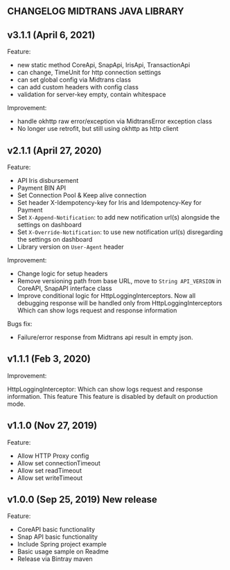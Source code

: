 ## CHANGELOG MIDTRANS JAVA LIBRARY

## v3.1.1 (April 6, 2021)

Feature:
- new static method CoreApi, SnapApi, IrisApi, TransactionApi
- can change, TimeUnit for http connection settings
- can set global config via Midtrans class
- can add custom headers with config class
- validation for server-key empty, contain whitespace

Improvement:
- handle okhttp raw error/exception via MidtransError exception class
- No longer use retrofit, but still using okhttp as http client


## v2.1.1 (April 27, 2020)

Feature:

- API Iris disbursement
- Payment BIN API
- Set Connection Pool & Keep alive connection
- Set header X-Idempotency-key for Iris and Idempotency-Key for Payment
- Set `X-Append-Notification`: to add new notification url(s) alongside the settings on dashboard
- Set `X-Override-Notification`: to use new notification url(s) disregarding the settings on dashboard
- Library version on `User-Agent` header

Improvement:

- Change logic for setup headers
- Remove versioning path from base URL, move to `String API_VERSION` in CoreAPI, SnapAPI interface class
- Improve conditional logic for HttpLoggingInterceptors. Now all debugging response will be handled only from HttpLoggingInterceptors Which can show logs request and response information

Bugs fix:
- Failure/error response from Midtrans api result in empty json.

## v1.1.1 (Feb 3, 2020)

Improvement:

HttpLoggingInterceptor: Which can show logs request and response information. This feature This feature is disabled by default on production mode.

## v1.1.0 (Nov 27, 2019)

Feature:

- Allow HTTP Proxy config
- Allow set connectionTimeout
- Allow set readTimeout
- Allow set writeTimeout

## v1.0.0 (Sep 25, 2019) New release

Feature:
- CoreAPI basic functionality
- Snap API basic functionality
- Include Spring project example
- Basic usage sample on Readme
- Release via Bintray maven

